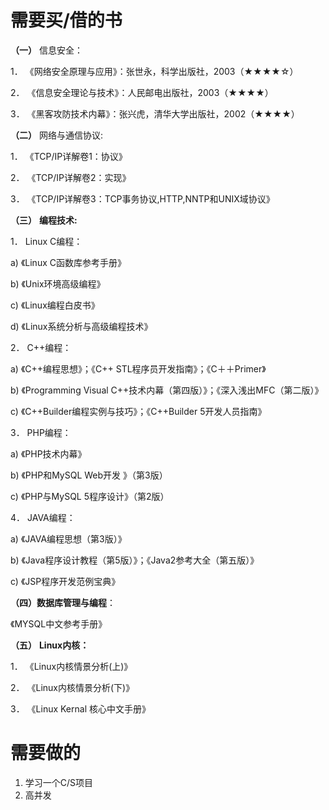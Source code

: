 # 需要买/借的书

**（一）** 信息安全：

1． 《网络安全原理与应用》：张世永，科学出版社，2003（★★★★☆）

2． 《信息安全理论与技术》：人民邮电出版社，2003（★★★★）

3． 《黑客攻防技术内幕》：张兴虎，清华大学出版社，2002（★★★★）

**（二）** 网络与通信协议:

1． 《TCP/IP详解卷1：协议》

2． 《TCP/IP详解卷2：实现》

3． 《TCP/IP详解卷3：TCP事务协议,HTTP,NNTP和UNIX域协议》

**（三）** **编程技术:**

1． Linux C编程：

a) 《Linux C函数库参考手册》

b) 《Unix环境高级编程》

c) 《Linux编程白皮书》

d) 《Linux系统分析与高级编程技术》

2． C++编程：

a) 《C++编程思想》；《C++ STL程序员开发指南》；《C＋＋Primer》

b) 《Programming Visual C++技术内幕（第四版）》；《深入浅出MFC（第二版）》

c) 《C++Builder编程实例与技巧》；《C++Builder 5开发人员指南》

3． PHP编程：

a) 《PHP技术内幕》

b) 《PHP和MySQL Web开发 》（第3版）

c) 《PHP与MySQL 5程序设计》（第2版）

4． JAVA编程：

a) 《JAVA编程思想（第3版）》

b) 《Java程序设计教程（第5版）》；《Java2参考大全（第五版）》

c) 《JSP程序开发范例宝典》

**（四）数据库管理与编程**：

 《MYSQL中文参考手册》

**（五）** **Linux内核：**

1． 《Linux内核情景分析(上)》

2． 《Linux内核情景分析(下)》

3． 《Linux Kernal 核心中文手册》

# 需要做的



1. 学习一个C/S项目
2. 高并发



































